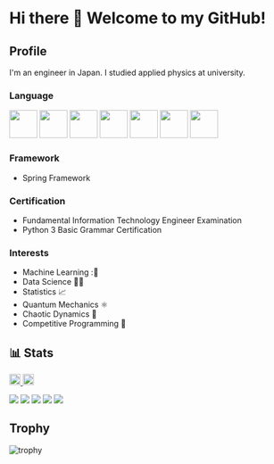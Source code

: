 # Hi there 👋 Welcome to my GitHub!
## Profile
I'm an engineer in Japan. I studied applied physics at university.
### Language
<img src="https://upload.wikimedia.org/wikipedia/commons/6/6b/Python_logo_%28icon_only%29.svg" width="50" height="50"/>
<img src="https://upload.wikimedia.org/wikipedia/commons/1/18/C_Programming_Language.svg" width="50" height="50"/>
<img src="https://upload.wikimedia.org/wikipedia/commons/9/99/Unofficial_JavaScript_logo_2.svg" width="50" height="50"/>
<img src="https://upload.wikimedia.org/wikipedia/commons/5/5f/Html-1.svg" width="50" height="50"/>
<img src="https://upload.wikimedia.org/wikipedia/commons/a/ab/Official_CSS_Logo.svg" width="50" height="50"/>
<img src="https://www.vectorlogo.zone/logos/java/java-icon.svg" width="50" height="50"/>
<img src="https://cdn.worldvectorlogo.com/logos/wolfram-language.svg" width="50" height="50"/>

### Framework
- Spring Framework

### Certification
- Fundamental Information Technology Engineer Examination
- Python 3 Basic Grammar Certification
### Interests
- Machine Learning :🤖
- Data Science 👨‍🔬
- Statistics 📈
- Quantum Mechanics ⚛️
- Chaotic Dynamics 🦋
- Competitive Programming 🥇

## 📊 Stats

<p align="left">
  <a href="http://qiita.com/morgen-code">
    <img height="20" src="https://qiita-badge.apiapi.app/s/morgen-code/posts.svg" />
  </a>
  <a href="http://qiita.com/morgen-code">
    <img height="20" src="https://qiita-badge.apiapi.app/s/morgen-code/contributions.svg" />
  </a>
</p>

![](http://github-profile-summary-cards.vercel.app/api/cards/profile-details?username=morgen-code&theme=gruvbox)
![](http://github-profile-summary-cards.vercel.app/api/cards/repos-per-language?username=morgen-code&theme=gruvbox)
![](http://github-profile-summary-cards.vercel.app/api/cards/most-commit-language?username=morgen-code&theme=gruvbox)
![](http://github-profile-summary-cards.vercel.app/api/cards/stats?username=morgen-code&theme=gruvbox)
![](http://github-profile-summary-cards.vercel.app/api/cards/productive-time?username=morgen-code&theme=gruvbox&utcOffset=9)



## Trophy
![trophy](https://github-profile-trophy.vercel.app/?username=morgen-code&theme=gruvbox)
